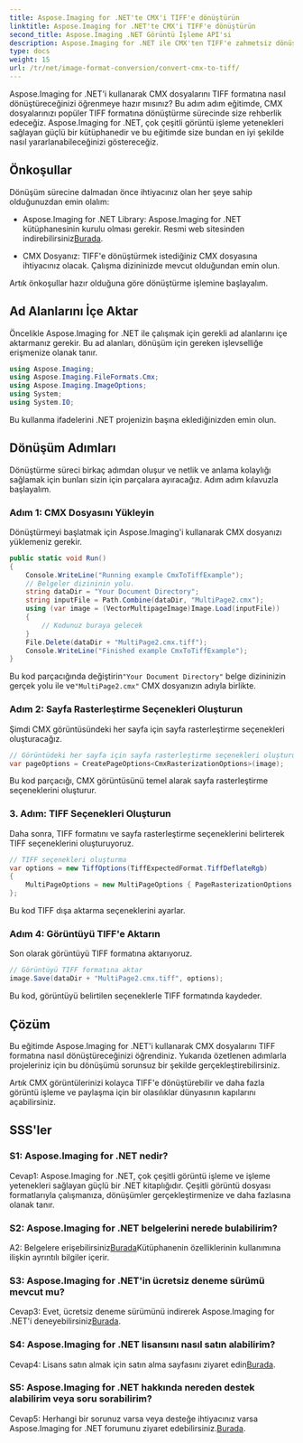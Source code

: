 ```yaml
---
title: Aspose.Imaging for .NET'te CMX'i TIFF'e dönüştürün
linktitle: Aspose.Imaging for .NET'te CMX'i TIFF'e dönüştürün
second_title: Aspose.Imaging .NET Görüntü İşleme API'si
description: Aspose.Imaging for .NET ile CMX'ten TIFF'e zahmetsiz dönüşüm. Adım Adım Kılavuz Görüntülerinizi Sorunsuz Bir Şekilde Dönüştürün.
type: docs
weight: 15
url: /tr/net/image-format-conversion/convert-cmx-to-tiff/
---
```

Aspose.Imaging for .NET'i kullanarak CMX dosyalarını TIFF formatına nasıl dönüştüreceğinizi öğrenmeye hazır mısınız? Bu adım adım eğitimde, CMX dosyalarınızı popüler TIFF formatına dönüştürme sürecinde size rehberlik edeceğiz. Aspose.Imaging for .NET, çok çeşitli görüntü işleme yetenekleri sağlayan güçlü bir kütüphanedir ve bu eğitimde size bundan en iyi şekilde nasıl yararlanabileceğinizi göstereceğiz.

## Önkoşullar

Dönüşüm sürecine dalmadan önce ihtiyacınız olan her şeye sahip olduğunuzdan emin olalım:

-  Aspose.Imaging for .NET Library: Aspose.Imaging for .NET kütüphanesinin kurulu olması gerekir. Resmi web sitesinden indirebilirsiniz[Burada](https://releases.aspose.com/imaging/net/).

- CMX Dosyanız: TIFF'e dönüştürmek istediğiniz CMX dosyasına ihtiyacınız olacak. Çalışma dizininizde mevcut olduğundan emin olun.

Artık önkoşullar hazır olduğuna göre dönüştürme işlemine başlayalım.

## Ad Alanlarını İçe Aktar

Öncelikle Aspose.Imaging for .NET ile çalışmak için gerekli ad alanlarını içe aktarmanız gerekir. Bu ad alanları, dönüşüm için gereken işlevselliğe erişmenize olanak tanır.

```csharp
using Aspose.Imaging;
using Aspose.Imaging.FileFormats.Cmx;
using Aspose.Imaging.ImageOptions;
using System;
using System.IO;
```

Bu kullanma ifadelerini .NET projenizin başına eklediğinizden emin olun.

## Dönüşüm Adımları

Dönüştürme süreci birkaç adımdan oluşur ve netlik ve anlama kolaylığı sağlamak için bunları sizin için parçalara ayıracağız. Adım adım kılavuzla başlayalım.

### Adım 1: CMX Dosyasını Yükleyin

Dönüştürmeyi başlatmak için Aspose.Imaging'i kullanarak CMX dosyanızı yüklemeniz gerekir.

```csharp
public static void Run()
{
    Console.WriteLine("Running example CmxToTiffExample");
    // Belgeler dizininin yolu.
    string dataDir = "Your Document Directory";
    string inputFile = Path.Combine(dataDir, "MultiPage2.cmx");
    using (var image = (VectorMultipageImage)Image.Load(inputFile))
    {
        // Kodunuz buraya gelecek
    }
    File.Delete(dataDir + "MultiPage2.cmx.tiff");
    Console.WriteLine("Finished example CmxToTiffExample");
}
```

 Bu kod parçacığında değiştirin`"Your Document Directory"` belge dizininizin gerçek yolu ile ve`"MultiPage2.cmx"` CMX dosyanızın adıyla birlikte.

### Adım 2: Sayfa Rasterleştirme Seçenekleri Oluşturun

Şimdi CMX görüntüsündeki her sayfa için sayfa rasterleştirme seçenekleri oluşturacağız.

```csharp
// Görüntüdeki her sayfa için sayfa rasterleştirme seçenekleri oluşturun
var pageOptions = CreatePageOptions<CmxRasterizationOptions>(image);
```

Bu kod parçacığı, CMX görüntüsünü temel alarak sayfa rasterleştirme seçeneklerini oluşturur.

### 3. Adım: TIFF Seçenekleri Oluşturun

Daha sonra, TIFF formatını ve sayfa rasterleştirme seçeneklerini belirterek TIFF seçeneklerini oluşturuyoruz.

```csharp
// TIFF seçenekleri oluşturma
var options = new TiffOptions(TiffExpectedFormat.TiffDeflateRgb)
{
    MultiPageOptions = new MultiPageOptions { PageRasterizationOptions = pageOptions }
};
```

Bu kod TIFF dışa aktarma seçeneklerini ayarlar.

### Adım 4: Görüntüyü TIFF'e Aktarın

Son olarak görüntüyü TIFF formatına aktarıyoruz.

```csharp
// Görüntüyü TIFF formatına aktar
image.Save(dataDir + "MultiPage2.cmx.tiff", options);
```

Bu kod, görüntüyü belirtilen seçeneklerle TIFF formatında kaydeder.

## Çözüm

Bu eğitimde Aspose.Imaging for .NET'i kullanarak CMX dosyalarını TIFF formatına nasıl dönüştüreceğinizi öğrendiniz. Yukarıda özetlenen adımlarla projeleriniz için bu dönüşümü sorunsuz bir şekilde gerçekleştirebilirsiniz.

Artık CMX görüntülerinizi kolayca TIFF'e dönüştürebilir ve daha fazla görüntü işleme ve paylaşma için bir olasılıklar dünyasının kapılarını açabilirsiniz.

## SSS'ler

### S1: Aspose.Imaging for .NET nedir?

Cevap1: Aspose.Imaging for .NET, çok çeşitli görüntü işleme ve işleme yetenekleri sağlayan güçlü bir .NET kitaplığıdır. Çeşitli görüntü dosyası formatlarıyla çalışmanıza, dönüşümler gerçekleştirmenize ve daha fazlasına olanak tanır.

### S2: Aspose.Imaging for .NET belgelerini nerede bulabilirim?

 A2: Belgelere erişebilirsiniz[Burada](https://reference.aspose.com/imaging/net/)Kütüphanenin özelliklerinin kullanımına ilişkin ayrıntılı bilgiler içerir.

### S3: Aspose.Imaging for .NET'in ücretsiz deneme sürümü mevcut mu?

 Cevap3: Evet, ücretsiz deneme sürümünü indirerek Aspose.Imaging for .NET'i deneyebilirsiniz[Burada](https://releases.aspose.com/).

### S4: Aspose.Imaging for .NET lisansını nasıl satın alabilirim?

 Cevap4: Lisans satın almak için satın alma sayfasını ziyaret edin[Burada](https://purchase.aspose.com/buy).

### S5: Aspose.Imaging for .NET hakkında nereden destek alabilirim veya soru sorabilirim?

 Cevap5: Herhangi bir sorunuz varsa veya desteğe ihtiyacınız varsa Aspose.Imaging for .NET forumunu ziyaret edebilirsiniz.[Burada](https://forum.aspose.com/).